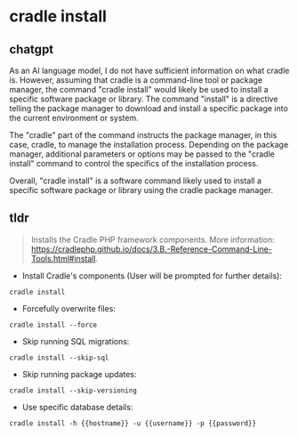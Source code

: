# cradle install 
## chatgpt 
As an AI language model, I do not have sufficient information on what cradle is. However, assuming that cradle is a command-line tool or package manager, the command "cradle install" would likely be used to install a specific software package or library. The command "install" is a directive telling the package manager to download and install a specific package into the current environment or system. 

The "cradle" part of the command instructs the package manager, in this case, cradle, to manage the installation process. Depending on the package manager, additional parameters or options may be passed to the "cradle install" command to control the specifics of the installation process. 

Overall, "cradle install" is a software command likely used to install a specific software package or library using the cradle package manager. 

## tldr 
 
> Installs the Cradle PHP framework components.
> More information: <https://cradlephp.github.io/docs/3.B.-Reference-Command-Line-Tools.html#install>.

- Install Cradle's components (User will be prompted for further details):

`cradle install`

- Forcefully overwrite files:

`cradle install --force`

- Skip running SQL migrations:

`cradle install --skip-sql`

- Skip running package updates:

`cradle install --skip-versioning`

- Use specific database details:

`cradle install -h {{hostname}} -u {{username}} -p {{password}}`
